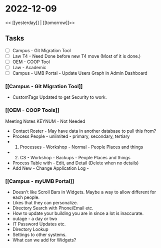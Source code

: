 # 2022-12-09
<< [[yesterday]] | [[tomorrow]]>>
## Tasks
- [ ] Campus - Git Migration Tool
- [ ] Law T4 - Need Done before new T4 move (Most of it is done.)
- [ ] OEM - COOP Tool
- [ ] Law - Academic
- [ ] Campus - UMB Portal - Update Users Graph in Admin Dashboard

### [[Campus - Git Migration Tool]]
- CustomTags Updated to get Security to work.

### [[OEM - COOP Tools]]
Meeting Notes
KEYNUM - Not Needed

- Contact Roster - May have data in another database to pull this from?
- Process People - unlimited - primary, secondary, tertiary
- 1. Processes - Workshop -  Normal - People Places and things 
- 2. CS - Workshop -  Backups - People Places and things
- Process Table with - Edit, and Detail (Delete when no details)
- Add New - Change Application Log - 


### [[Campus - myUMB Portal]]
- Doesn't like Scroll Bars in Widgets.  Maybe a way to allow different for each people.
- Likes that they can personalize.
- Directory Search with Phone/Email etc.
- How to update your building you are in since a lot is inaccurate.
- outage - a day or two
- IT Password Updates etc.
- Directory Lookup 
- Settings to other systems.
- What can we add for Widgets?
